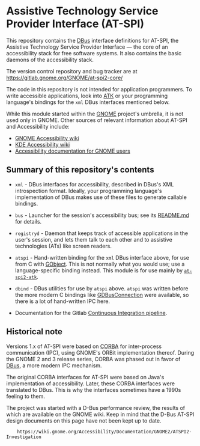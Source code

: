 # Assistive Technology Service Provider Interface (AT-SPI)

This repository contains the [DBus][DBus] interface definitions for AT-SPI, the Assistive
Technology Service Provider Interface — the core of an accessibility stack for free
software systems.  It also contains the basic daemons of the accessibility stack.

The version control repository and bug tracker are at https://gitlab.gnome.org/GNOME/at-spi2-core/

The code in this repository is not intended for application programmers.  To write
accessible applications, look into [ATK][ATK] or your programming language's bindings for
the `xml` DBus interfaces mentioned below.

While this module started within the [GNOME][GNOME] project's umbrella, it is not used
only in GNOME.  Other sources of relevant information about AT-SPI and Accessibility
include:

* [GNOME Accessibility wiki][gnome-a11y-wiki]
* [KDE Accessibility wiki][kde-a11y-wiki]
* [Accessibility documentation for GNOME users][docs-users]


## Summary of this repository's contents

* `xml` - DBus interfaces for accessibility, described in DBus's XML introspection format.
  Ideally, your programming language's implementation of DBus makes use of these files to
  generate callable bindings.
  
* `bus` - Launcher for the session's accessibility bus; see its [README.md](bus/README.md)
  for details.

* `registryd` - Daemon that keeps track of accessible applications in the user's session,
  and lets them talk to each other and to assistive technologies (ATs) like screen
  readers.

* `atspi` - Hand-written binding for the `xml` DBus interface above, for use from C with
  [GObject][GObject].  This is not normally what you would use; use a language-specific
  binding instead.  This module is for use mainly by [`at-spi2-atk`][at-spi2-atk].

* `dbind` - DBus utilities for use by `atspi` above.  `atspi` was written before the more
  modern C bindings like [GDBusConnection][GDBus] were available, so there is a lot of
  hand-written IPC here.

* Documentation for the Gitlab [Continuous Integration pipeline](devel-docs/gitlab-ci.md).

## Historical note

Versions 1.x of AT-SPI were based on [CORBA][CORBA] for inter-process communication (IPC),
using GNOME's ORBit implementation thereof.  During the GNOME 2 and 3 release series,
CORBA was phased out in favor of [DBus][DBus], a more modern IPC mechanism.

The original CORBA interfaces for AT-SPI were based on Java's implementation of
accessibility.  Later, these CORBA interfaces were translated to DBus.  This is why the
interfaces sometimes have a 1990s feeling to them.

The project was started with a D-Bus performance review, the results of which are available
on the GNOME wiki. Keep in mind that the D-Bus AT-SPI design documents on this page have
not been kept up to date.

        https://wiki.gnome.org/Accessibility/Documentation/GNOME2/ATSPI2-Investigation


[CORBA]: https://en.wikipedia.org/wiki/Common_Object_Request_Broker_Architecture
[DBus]: https://www.freedesktop.org/wiki/Software/dbus/
[GObject]: https://docs.gtk.org/gobject/
[at-spi2-atk]: https://gitlab.gnome.org/GNOME/at-spi2-atk
[GDBus]: https://docs.gtk.org/gio/class.DBusConnection.html
[ATK]: https://gitlab.gnome.org/GNOME/atk/
[GNOME]: https://www.gnome.org
[docs-users]: https://help.gnome.org/users/gnome-help/stable/a11y.html
[gnome-a11y-wiki]: https://wiki.gnome.org/Accessibility
[kde-a11y-wiki]: https://community.kde.org/Accessibility
